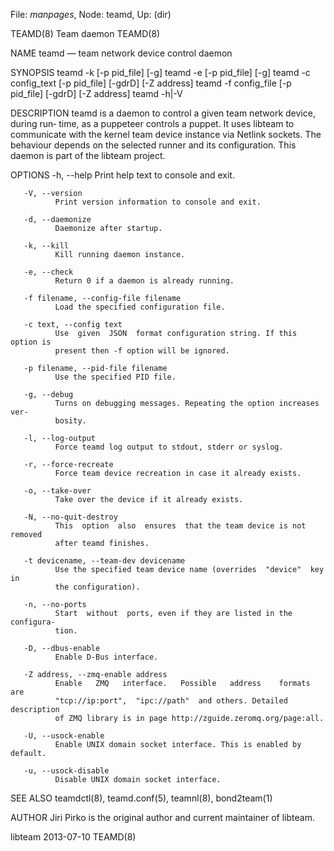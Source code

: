 File: *manpages*,  Node: teamd,  Up: (dir)

TEAMD(8)                          Team daemon                         TEAMD(8)



NAME
       teamd — team network device control daemon

SYNOPSIS
       teamd -k [-p pid_file] [-g]
       teamd -e [-p pid_file] [-g]
       teamd -c config_text [-p pid_file] [-gdrD] [-Z address]
       teamd -f config_file [-p pid_file] [-gdrD] [-Z address]
       teamd -h|-V

DESCRIPTION
       teamd  is  a daemon to control a given team network device, during run‐
       time, as a puppeteer controls a puppet. It uses libteam to  communicate
       with the kernel team device instance via Netlink sockets. The behaviour
       depends on the selected runner and its configuration.  This  daemon  is
       part of the libteam project.

OPTIONS
       -h, --help
              Print help text to console and exit.

       -V, --version
              Print version information to console and exit.

       -d, --daemonize
              Daemonize after startup.

       -k, --kill
              Kill running daemon instance.

       -e, --check
              Return 0 if a daemon is already running.

       -f filename, --config-file filename
              Load the specified configuration file.

       -c text, --config text
              Use  given  JSON  format configuration string. If this option is
              present then -f option will be ignored.

       -p filename, --pid-file filename
              Use the specified PID file.

       -g, --debug
              Turns on debugging messages. Repeating the option increases ver‐
              bosity.

       -l, --log-output
              Force teamd log output to stdout, stderr or syslog.

       -r, --force-recreate
              Force team device recreation in case it already exists.

       -o, --take-over
              Take over the device if it already exists.

       -N, --no-quit-destroy
              This  option  also  ensures  that the team device is not removed
              after teamd finishes.

       -t devicename, --team-dev devicename
              Use the specified team device name (overrides  "device"  key  in
              the configuration).

       -n, --no-ports
              Start  without  ports, even if they are listed in the configura‐
              tion.

       -D, --dbus-enable
              Enable D-Bus interface.

       -Z address, --zmq-enable address
              Enable   ZMQ   interface.   Possible   address    formats    are
              "tcp://ip:port",  "ipc://path"  and others. Detailed description
              of ZMQ library is in page http://zguide.zeromq.org/page:all.

       -U, --usock-enable
              Enable UNIX domain socket interface. This is enabled by default.

       -u, --usock-disable
              Disable UNIX domain socket interface.

SEE ALSO
       teamdctl(8), teamd.conf(5), teamnl(8), bond2team(1)

AUTHOR
       Jiri Pirko is the original author and current maintainer of libteam.



libteam                           2013-07-10                          TEAMD(8)
